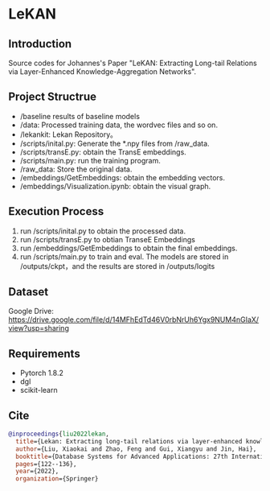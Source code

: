 <!--
 * @Author: Johannes Liu
 * @LastEditors: Johannes Liu
 * @email: iexkliu@gmail.com
 * @github: https://github.com/johannesliu
 * @Date: 2023-04-06 14:38:48
 * @LastEditTime: 2023-04-07 13:53:32
 * @motto: Still water run deep
 * @Description: Modify here please
 * @FilePath: \Layer-enhanced-Knowledge-Aggregation-Networks\README.md
-->
# LeKAN 

## Introduction 
Source codes for Johannes's Paper "LeKAN: Extracting Long-tail Relations via Layer-Enhanced Knowledge-Aggregation Networks".

## Project Structrue
* /baseline results of baseline models
* /data: Processed training data, the wordvec files and so on.
* /lekankit: Lekan Repository。
* /scripts/inital.py: Generate the *.npy files from /raw_data.
* /scripts/transE.py: obtain the TransE embeddings.
* /scripts/main.py: run the training program.
* /raw_data: Store the original data.
* /embeddings/GetEmbeddings: obtain the embedding vectors.
* /embeddings/Visualization.ipynb: obtain the visual graph.

## Execution Process
1. run /scripts/inital.py to obtain the processed data.
2. run /scripts/transE.py to obtian TranseE Embeddings
3. run /embeddings/GetEmbeddings to obtain the final embeddings.
4. run /scripts/main.py to train and eval. The models are stored in /outputs/ckpt，and the results are stored in /outputs/logits

## Dataset
Google Drive: https://drive.google.com/file/d/14MFhEdTd46V0rbNrUh6Ygx9NUM4nGIaX/view?usp=sharing

## Requirements
* Pytorch 1.8.2
* dgl
* scikit-learn

## Cite
```bib
@inproceedings{liu2022lekan,
  title={Lekan: Extracting long-tail relations via layer-enhanced knowledge-aggregation networks},
  author={Liu, Xiaokai and Zhao, Feng and Gui, Xiangyu and Jin, Hai},
  booktitle={Database Systems for Advanced Applications: 27th International Conference, DASFAA 2022, Virtual Event, April 11--14, 2022, Proceedings, Part I},
  pages={122--136},
  year={2022},
  organization={Springer}
```